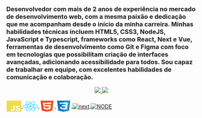 ### Desenvolvedor com mais de 2 anos de experiência no mercado de desenvolvimento web, com a mesma paixão e dedicação que me acompanham desde o início da minha carreira. Minhas habilidades técnicas incluem HTML5, CSS3, NodeJS, JavaScript e Typescript, frameworks como React, Next e Vue, ferramentas de desenvolvimento como Git e Figma com foco em tecnologias que possibilitam criação de interfaces avançadas, adicionando acessibilidade para todos. Sou capaz de trabalhar em equipe, com excelentes habilidades de comunicação e colaboração.

<div align="center">
  <a href="https://github.com/wallace-lw">
  <img height="160em" src="https://github-readme-stats.vercel.app/api?username=wallace-lw&show_icons=true&theme=dracula&include_all_commits=true&count_private=true"/>
  <img height="160em" src="https://github-readme-stats.vercel.app/api/top-langs/?username=wallace-lw&layout=compact&langs_count=7&theme=dracula"/>
</div>

<div style="display: inline_block"><br>
  <img align="center" alt="Js" height="30" width="40" src="https://raw.githubusercontent.com/devicons/devicon/master/icons/javascript/javascript-plain.svg">
  <img align="center" alt="React" height="30" width="40" src="https://raw.githubusercontent.com/devicons/devicon/master/icons/react/react-original.svg">
  <img align="center" alt="HTML" height="30" width="40" src="https://raw.githubusercontent.com/devicons/devicon/master/icons/html5/html5-original.svg">
  <img align="center" alt="CSS" height="30" width="40" src="https://raw.githubusercontent.com/devicons/devicon/master/icons/css3/css3-original.svg">
  <img align="center" alt="next" height="30" width="40" src="https://cdn.jsdelivr.net/gh/devicons/devicon/icons/nextjs/nextjs-original-wordmark.svg"  />
  <img align="center" alt="NODE" height="30" width="40" src="https://cdn.jsdelivr.net/gh/devicons/devicon/icons/typescript/typescript-plain.svg">
</div>


